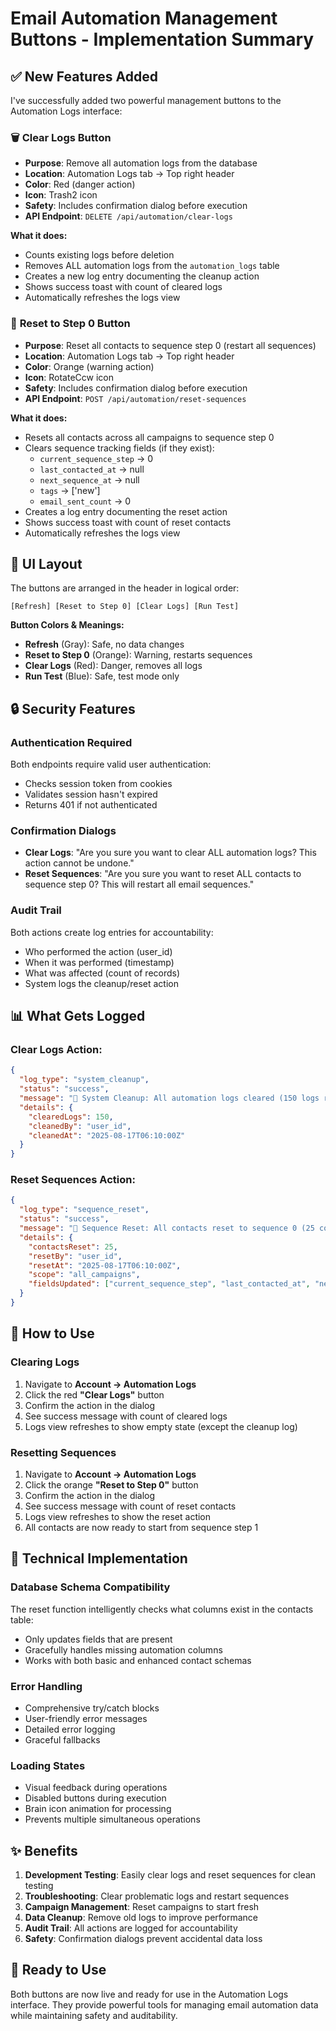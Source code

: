 # Email Automation Management Buttons - Implementation Summary

## ✅ New Features Added

I've successfully added two powerful management buttons to the Automation Logs interface:

### 🗑️ **Clear Logs Button**
- **Purpose**: Remove all automation logs from the database
- **Location**: Automation Logs tab → Top right header
- **Color**: Red (danger action)
- **Icon**: Trash2 icon
- **Safety**: Includes confirmation dialog before execution
- **API Endpoint**: `DELETE /api/automation/clear-logs`

**What it does:**
- Counts existing logs before deletion
- Removes ALL automation logs from the `automation_logs` table
- Creates a new log entry documenting the cleanup action
- Shows success toast with count of cleared logs
- Automatically refreshes the logs view

### 🔄 **Reset to Step 0 Button**
- **Purpose**: Reset all contacts to sequence step 0 (restart all sequences)
- **Location**: Automation Logs tab → Top right header  
- **Color**: Orange (warning action)
- **Icon**: RotateCcw icon
- **Safety**: Includes confirmation dialog before execution
- **API Endpoint**: `POST /api/automation/reset-sequences`

**What it does:**
- Resets all contacts across all campaigns to sequence step 0
- Clears sequence tracking fields (if they exist):
  - `current_sequence_step` → 0
  - `last_contacted_at` → null
  - `next_sequence_at` → null
  - `tags` → ['new']
  - `email_sent_count` → 0
- Creates a log entry documenting the reset action
- Shows success toast with count of reset contacts
- Automatically refreshes the logs view

## 🎯 **UI Layout**

The buttons are arranged in the header in logical order:

```
[Refresh] [Reset to Step 0] [Clear Logs] [Run Test]
```

**Button Colors & Meanings:**
- **Refresh** (Gray): Safe, no data changes
- **Reset to Step 0** (Orange): Warning, restarts sequences
- **Clear Logs** (Red): Danger, removes all logs
- **Run Test** (Blue): Safe, test mode only

## 🔒 **Security Features**

### Authentication Required
Both endpoints require valid user authentication:
- Checks session token from cookies
- Validates session hasn't expired
- Returns 401 if not authenticated

### Confirmation Dialogs
- **Clear Logs**: "Are you sure you want to clear ALL automation logs? This action cannot be undone."
- **Reset Sequences**: "Are you sure you want to reset ALL contacts to sequence step 0? This will restart all email sequences."

### Audit Trail
Both actions create log entries for accountability:
- Who performed the action (user_id)
- When it was performed (timestamp)
- What was affected (count of records)
- System logs the cleanup/reset action

## 📊 **What Gets Logged**

### Clear Logs Action:
```json
{
  "log_type": "system_cleanup",
  "status": "success", 
  "message": "🧹 System Cleanup: All automation logs cleared (150 logs removed)",
  "details": {
    "clearedLogs": 150,
    "cleanedBy": "user_id",
    "cleanedAt": "2025-08-17T06:10:00Z"
  }
}
```

### Reset Sequences Action:
```json
{
  "log_type": "sequence_reset",
  "status": "success",
  "message": "🔄 Sequence Reset: All contacts reset to sequence 0 (25 contacts affected)", 
  "details": {
    "contactsReset": 25,
    "resetBy": "user_id",
    "resetAt": "2025-08-17T06:10:00Z",
    "scope": "all_campaigns",
    "fieldsUpdated": ["current_sequence_step", "last_contacted_at", "next_sequence_at", "tags"]
  }
}
```

## 🚀 **How to Use**

### Clearing Logs
1. Navigate to **Account → Automation Logs**
2. Click the red **"Clear Logs"** button
3. Confirm the action in the dialog
4. See success message with count of cleared logs
5. Logs view refreshes to show empty state (except the cleanup log)

### Resetting Sequences 
1. Navigate to **Account → Automation Logs**
2. Click the orange **"Reset to Step 0"** button
3. Confirm the action in the dialog
4. See success message with count of reset contacts
5. Logs view refreshes to show the reset action
6. All contacts are now ready to start from sequence step 1

## 🔧 **Technical Implementation**

### Database Schema Compatibility
The reset function intelligently checks what columns exist in the contacts table:
- Only updates fields that are present
- Gracefully handles missing automation columns
- Works with both basic and enhanced contact schemas

### Error Handling
- Comprehensive try/catch blocks
- User-friendly error messages
- Detailed error logging
- Graceful fallbacks

### Loading States
- Visual feedback during operations
- Disabled buttons during execution
- Brain icon animation for processing
- Prevents multiple simultaneous operations

## ✨ **Benefits**

1. **Development Testing**: Easily clear logs and reset sequences for clean testing
2. **Troubleshooting**: Clear problematic logs and restart sequences
3. **Campaign Management**: Reset campaigns to start fresh
4. **Data Cleanup**: Remove old logs to improve performance
5. **Audit Trail**: All actions are logged for accountability
6. **Safety**: Confirmation dialogs prevent accidental data loss

## 🎉 **Ready to Use**

Both buttons are now live and ready for use in the Automation Logs interface. They provide powerful tools for managing email automation data while maintaining safety and auditability.